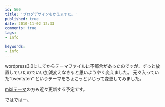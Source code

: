 ```yaml
---
id: 560
title: 'ブログデザインをかえますた。'
published: true
date: 2010-11-02 12:33
comments: true
tags:
- info

keywords:
- info
---
```

wordpress3.0にしてからテーマファイルに不都合があったのですが、ずっと放置していたのでいい加減変えなきゃと思いようやく変えました。
元々入っていた”twentyten” というテーマをちょこっといじって変更してみました。

[mixiテーマ](http://ikepo.com/ "mixiテーマ")の方も近々更新する予定です。

ではではー。
